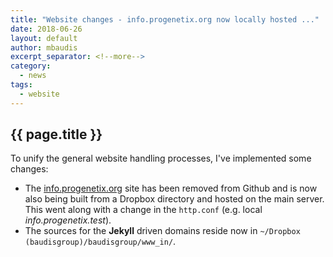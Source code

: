 ```yaml
---
title: "Website changes - info.progenetix.org now locally hosted ..."
date: 2018-06-26
layout: default
author: mbaudis
excerpt_separator: <!--more-->
category:
  - news
tags:
  - website
---
```


## {{ page.title }}

<!--   Please edit the title above.                                 -->
<!--   Please edit the author above.                                -->
<!--   Please edit the category above if not "news".                -->
<!--   You may replace the `{{ page.title }}` above with your text. -->

<!--  CONTENT  -->

To unify the general website handling processes, I've implemented some changes:

<!--more-->

* The [info.progenetix.org](http://info.progenetix.org) site has been removed from Github and is now also being built from a Dropbox directory and hosted on the main server. This went along with a change in the `http.conf` (e.g. local _info.progenetix.test_).
* The sources for the __Jekyll__ driven domains reside now in `~/Dropbox (baudisgroup)/baudisgroup/www_in/`.

